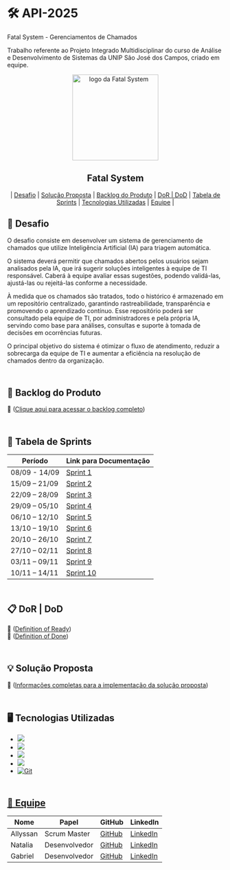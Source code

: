 # 🛠️ API-2025

Fatal System - Gerenciamentos de Chamados


Trabalho referente ao Projeto Integrado Multidisciplinar do curso de Análise e Desenvolvimento de Sistemas da  UNIP  São José dos Campos, criado em equipe.

<p align="center">
      <img src="https://avatars.githubusercontent.com/u/203549358?v=4" alt="logo da Fatal System" width="200">
      <h2 align="center"> Fatal System</h2>

<p align="center">
 | <a href="#desafio">Desafio</a> |
 <a href="#solucao">Solução Proposta</a> | 
 <a href="#backlog">Backlog do Produto</a> |
 <a href="#dordod">DoR | DoD</a> |
 <a href="#sprints">Tabela de Sprints</a> |
 <a href="#tecnologias">Tecnologias Utilizadas</a> | 
 <a href="#equipe">Equipe</a> |
</p>      

## 🚧 Desafio <a id="desafio"></a>
O desafio consiste em desenvolver um sistema de gerenciamento de chamados que utilize Inteligência Artificial (IA) para triagem automática.

O sistema deverá permitir que chamados abertos pelos usuários sejam analisados pela IA, que irá sugerir soluções inteligentes à equipe de TI responsável. Caberá à equipe avaliar essas sugestões, podendo validá-las, ajustá-las ou rejeitá-las conforme a necessidade.

À medida que os chamados são tratados, todo o histórico é armazenado em um repositório centralizado, garantindo rastreabilidade, transparência e promovendo o aprendizado contínuo. Esse repositório poderá ser consultado pela equipe de TI, por administradores e pela própria IA, servindo como base para análises, consultas e suporte à tomada de decisões em ocorrências futuras.

O principal objetivo do sistema é otimizar o fluxo de atendimento, reduzir a sobrecarga da equipe de TI e aumentar a eficiência na resolução de chamados dentro da organização.

## <br>🎯 Backlog do Produto <a id="backlog"></a>

📁 ([Clique aqui para acessar o backlog completo](https://github.com/allyssanmarie/API-2025/blob/main/BACKLOG.md))


## <br>📅 Tabela de Sprints <a id="sprints"></a>
|    Período    | Link para Documentação | 
| ------------- | ---------------------- | 
| 08/09 - 14/09 | [Sprint 1](https://github.com/allyssanmarie/API-2025/issues/1)|
| 15/09 – 21/09 | [Sprint 2](https://github.com/allyssanmarie/API-2025/issues/2)| 
| 22/09 – 28/09 | [Sprint 3](https://github.com/allyssanmarie/API-2025/issues/3)|
| 29/09 – 05/10 | [Sprint 4](https://github.com/allyssanmarie/API-2025/issues/4)|
| 06/10 – 12/10 | [Sprint 5](https://github.com/allyssanmarie/API-2025/issues/5)|
| 13/10 – 19/10 | [Sprint 6](https://github.com/allyssanmarie/API-2025/issues/6)|
| 20/10 – 26/10 | [Sprint 7](https://github.com/allyssanmarie/API-2025/issues/7)|
| 27/10 – 02/11 | [Sprint 8](https://github.com/allyssanmarie/API-2025/issues/8)|
| 03/11 – 09/11 | [Sprint 9](https://github.com/allyssanmarie/API-2025/issues/9)|
| 10/11 – 14/11 | [Sprint 10](https://github.com/allyssanmarie/API-2025/issues/15)|

## <br>📋 DoR | DoD <a id="dordod"></a>

📁 ([Definition of Ready](https://github.com/allyssanmarie/API-2025/blob/main/DoR.md))
<br> 📁 ([Definition of Done](https://github.com/allyssanmarie/API-2025/blob/main/DoD.md))


## <br>💡 Solução Proposta <a id="solucao"></a>

📁 ([Informações completas para a implementação da solução proposta](https://github.com/allyssanmarie/API-2025/blob/main/Solu%C3%A7%C3%A3oProposta.md))

## <br>🖥️ Tecnologias Utilizadas <a id="tecnologias"></a>
* <a href="https://www.figma.com/"><img src="https://img.shields.io/badge/Figma-F24E1E?style=for-the-badge&logo=figma&logoColor=white"/></a>
* <a href="https://astah.net/"><img src="https://img.shields.io/badge/Astah-00B4D8?style=for-the-badge&logo=astah&logoColor=white"/></a>
* <a href="https://www.microsoft.com/en-us/sql-server/"><img src="https://img.shields.io/badge/SQL_Server-CC2927?style=for-the-badge&logo=microsoftsqlserver&logoColor=white"/></a>
* <a href="https://www.brmodeloweb.com/lang/pt-br/index.html"><img src="https://img.shields.io/badge/Br%20Modelo-0078D7?style=for-the-badge&logo=data%3Aimage%2Fsvg%2Bxml;base64,&logoColor=white"/></a>
* <a href="https://git-scm.com/"><img src="https://img.shields.io/badge/Git-black?style=for-the-badge&logo=git&logoColor=white" alt="Git">

## <br> 👥 Equipe <a id="equipe"></a>
| Nome                          | Papel         | GitHub                                    | LinkedIn                                                      |
| ----------------------------- | ------------- |------------------------------------------ | ------------------------------------------------------------- |
| Allyssan                      | Scrum Master  |[GitHub](https://github.com/allyssanmarie) |[LinkedIn](https://www.linkedin.com/in/allyssan-marie/)
| Natalia                       | Desenvolvedor |[GitHub]()                                 |[LinkedIn]()
| Gabriel                       | Desenvolvedor |[GitHub]()                                 |[LinkedIn]()






















